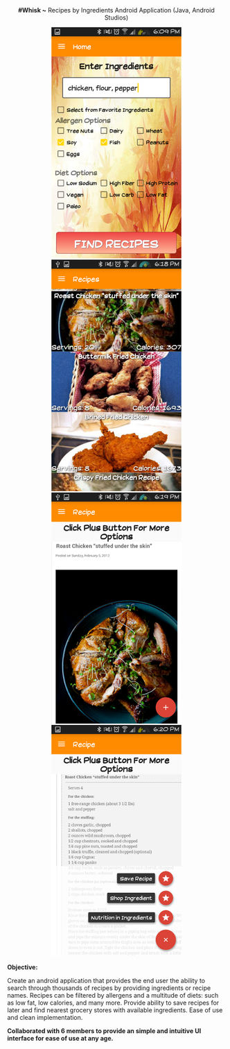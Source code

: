 <div align="center"><b>#Whisk ~</b> Recipes by Ingredients Android Application (Java, Android Studios)</div>
<p align="center">
  <img src="screenshots/Screenshot_2016-04-23-18-09-44.png" width="300"/>
  <img src="screenshots/Screenshot_2016-04-23-18-18-27.png" width="300"/>
  <img src="screenshots/Screenshot_2016-04-23-18-19-07.png" width="300"/>
  <img src="screenshots/Screenshot_2016-04-23-18-20-08.png" width="300"/>
</p>

<b>Objective:</b>
<div><p>
Create an android application that provides the end user the ability to search through thousands of recipes by providing ingredients or recipe names. Recipes can be filtered by allergens and a multitude of diets: such as low fat, low calories, and many more. Provide ability to save recipes for later and find nearest grocery stores with available ingredients. Ease of use and clean implementation.
</p>
<p>
<b>Collaborated with 6 members to provide an simple and intuitive UI interface for ease of use at any age.</b>
</p></div>


